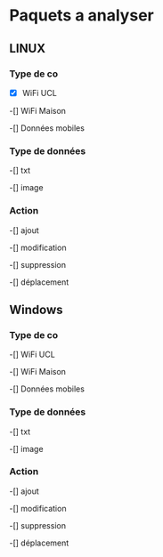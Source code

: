 # Paquets a analyser 
## LINUX
### Type de co
-[x] WiFi UCL 

-[] WiFi Maison 

-[] Données mobiles 
### Type de données

-[] txt

-[] image
### Action

-[] ajout

-[] modification

-[] suppression 

-[] déplacement

## Windows
### Type de co
-[] WiFi UCL 

-[] WiFi Maison 

-[] Données mobiles 
### Type de données

-[] txt

-[] image
### Action

-[] ajout

-[] modification

-[] suppression 

-[] déplacement

